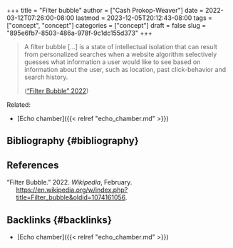 +++
title = "Filter bubble"
author = ["Cash Prokop-Weaver"]
date = 2022-03-12T07:26:00-08:00
lastmod = 2023-12-05T20:12:43-08:00
tags = ["concept", "concept"]
categories = ["concept"]
draft = false
slug = "895e6fb7-8503-486a-978f-9c1dc155d373"
+++

> A filter bubble [...] is a state of intellectual isolation that can result from personalized searches when a website algorithm selectively guesses what information a user would like to see based on information about the user, such as location, past click-behavior and search history.
>
> (<a href="#citeproc_bib_item_1">“Filter Bubble” 2022</a>)

Related:

-   [Echo chamber]({{< relref "echo_chamber.md" >}})


## Bibliography {#bibliography}

## References

<style>.csl-entry{text-indent: -1.5em; margin-left: 1.5em;}</style><div class="csl-bib-body">
  <div class="csl-entry"><a id="citeproc_bib_item_1"></a>“Filter Bubble.” 2022. <i>Wikipedia</i>, February. <a href="https://en.wikipedia.org/w/index.php?title=Filter_bubble&oldid=1074161056">https://en.wikipedia.org/w/index.php?title=Filter_bubble&#38;oldid=1074161056</a>.</div>
</div>


## Backlinks {#backlinks}

-   [Echo chamber]({{< relref "echo_chamber.md" >}})
